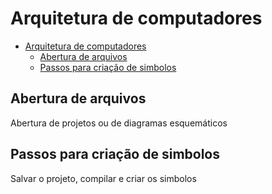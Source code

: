 # Arquitetura de computadores 

- [Arquitetura de computadores](#arquitetura-de-computadores)
  - [Abertura de arquivos](#abertura-de-arquivos)
  - [Passos para criação de simbolos](#passos-para-criação-de-simbolos)

## Abertura de arquivos

Abertura de projetos ou de diagramas esquemáticos

## Passos para criação de simbolos

Salvar o projeto, compilar e criar os simbolos
